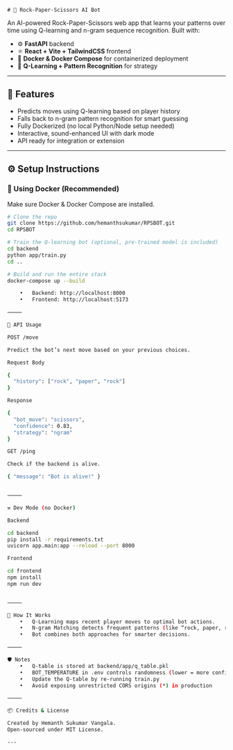 	# 🧠 Rock-Paper-Scissors AI Bot

An AI-powered Rock-Paper-Scissors web app that learns your patterns over time using Q-learning and n-gram sequence recognition. Built with:

- ⚙️ **FastAPI** backend
- ⚛️ **React + Vite + TailwindCSS** frontend
- 🐳 **Docker & Docker Compose** for containerized deployment
- 🧠 **Q-Learning + Pattern Recognition** for strategy

---

## 🚀 Features

- Predicts moves using Q-learning based on player history
- Falls back to n-gram pattern recognition for smart guessing
- Fully Dockerized (no local Python/Node setup needed)
- Interactive, sound-enhanced UI with dark mode
- API ready for integration or extension

---

## ⚙️ Setup Instructions

### 🐳 Using Docker (Recommended)

Make sure Docker & Docker Compose are installed.

```bash
# Clone the repo
git clone https://github.com/hemanthsukumar/RPSBOT.git
cd RPSBOT

# Train the Q-learning bot (optional, pre-trained model is included)
cd backend
python app/train.py
cd ..

# Build and run the entire stack
docker-compose up --build

	•	Backend: http://localhost:8000
	•	Frontend: http://localhost:5173

⸻

🧪 API Usage

POST /move

Predict the bot’s next move based on your previous choices.

Request Body

{
  "history": ["rock", "paper", "rock"]
}

Response

{
  "bot_move": "scissors",
  "confidence": 0.83,
  "strategy": "ngram"
}

GET /ping

Check if the backend is alive.

{ "message": "Bot is alive!" }


⸻

⚒️ Dev Mode (no Docker)

Backend

cd backend
pip install -r requirements.txt
uvicorn app.main:app --reload --port 8000

Frontend

cd frontend
npm install
npm run dev


⸻

🧠 How It Works
	•	Q-Learning maps recent player moves to optimal bot actions.
	•	N-gram Matching detects frequent patterns (like “rock, paper, rock”) and counters them.
	•	Bot combines both approaches for smarter decisions.

⸻

🛡️ Notes
	•	Q-table is stored at backend/app/q_table.pkl
	•	BOT_TEMPERATURE in .env controls randomness (lower = more confident)
	•	Update the Q-table by re-running train.py
	•	Avoid exposing unrestricted CORS origins (*) in production

⸻

📦 Credits & License

Created by Hemanth Sukumar Vangala.
Open-sourced under MIT License.

---
